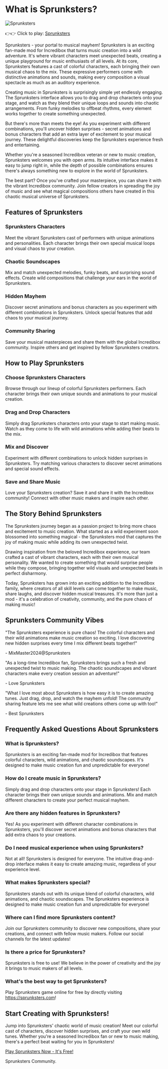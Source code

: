# What is Sprunksters?

![Sprunksters](https://sprunksters.com/sprunksters.png "Sprunksters")

👉👉 Click to play: [Sprunksters](https://sprunksters.com/ "Sprunksters")

Sprunksters - your portal to musical mayhem! Sprunksters is an exciting fan-made mod for Incredibox that turns music creation into a wild adventure. It's where vibrant characters meet unexpected beats, creating a unique playground for music enthusiasts of all levels. At its core, Sprunksters features a cast of colorful characters, each bringing their own musical chaos to the mix. These expressive performers come with distinctive animations and sounds, making every composition a visual spectacle as much as an auditory experience.

Creating music in Sprunksters is surprisingly simple yet endlessly engaging. The Sprunksters interface allows you to drag and drop characters onto your stage, and watch as they blend their unique loops and sounds into chaotic arrangements. From funky melodies to offbeat rhythms, every element works together to create something unexpected.

But there's more than meets the eye! As you experiment with different combinations, you'll uncover hidden surprises - secret animations and bonus characters that add an extra layer of excitement to your musical journey. These delightful discoveries keep the Sprunksters experience fresh and entertaining.

Whether you're a seasoned Incredibox veteran or new to music creation, Sprunksters welcomes you with open arms. Its intuitive interface makes it easy to jump right in, while the depth of possible combinations ensures there's always something new to explore in the world of Sprunksters.

The best part? Once you've crafted your masterpiece, you can share it with the vibrant Incredibox community. Join fellow creators in spreading the joy of music and see what magical compositions others have created in this chaotic musical universe of Sprunksters.

## Features of Sprunksters

### Sprunksters Characters

Meet the vibrant Sprunksters cast of performers with unique animations and personalities. Each character brings their own special musical loops and visual chaos to your creation.

### Chaotic Soundscapes

Mix and match unexpected melodies, funky beats, and surprising sound effects. Create wild compositions that challenge your ears in the world of Sprunksters.

### Hidden Mayhem

Discover secret animations and bonus characters as you experiment with different combinations in Sprunksters. Unlock special features that add chaos to your musical journey.

### Community Sharing

Save your musical masterpieces and share them with the global Incredibox community. Inspire others and get inspired by fellow Sprunksters creators.

## How to Play Sprunksters

### Choose Sprunksters Characters

Browse through our lineup of colorful Sprunksters performers. Each character brings their own unique sounds and animations to your musical creation.

### Drag and Drop Characters

Simply drag Sprunksters characters onto your stage to start making music. Watch as they come to life with wild animations while adding their beats to the mix.

### Mix and Discover

Experiment with different combinations to unlock hidden surprises in Sprunksters. Try matching various characters to discover secret animations and special sound effects.

### Save and Share Music

Love your Sprunksters creation? Save it and share it with the Incredibox community! Connect with other music makers and inspire each other.

## The Story Behind Sprunksters

The Sprunksters journey began as a passion project to bring more chaos and excitement to music creation. What started as a wild experiment soon blossomed into something magical - the Sprunksters mod that captures the joy of making music while adding its own unexpected twist.

Drawing inspiration from the beloved Incredibox experience, our team crafted a cast of vibrant characters, each with their own musical personality. We wanted to create something that would surprise people while they compose, bringing together wild visuals and unexpected beats in perfect disharmony.

Today, Sprunksters has grown into an exciting addition to the Incredibox family, where creators of all skill levels can come together to make music, share laughs, and discover hidden musical treasures. It's more than just a mod - it's a celebration of creativity, community, and the pure chaos of making music!

## Sprunksters Community Vibes

"The Sprunksters experience is pure chaos! The colorful characters and their wild animations make music creation so exciting. I love discovering new hidden surprises every time I mix different beats together!"

\- MixMaster2024@Sprunksters

"As a long-time Incredibox fan, Sprunksters brings such a fresh and unexpected twist to music making. The chaotic soundscapes and vibrant characters make every creation session an adventure!"

\- Love Sprunksters

"What I love most about Sprunksters is how easy it is to create amazing tunes. Just drag, drop, and watch the mayhem unfold! The community sharing feature lets me see what wild creations others come up with too!"

\- Best Sprunksters

## Frequently Asked Questions About Sprunksters

### What is Sprunksters?

Sprunksters is an exciting fan-made mod for Incredibox that features colorful characters, wild animations, and chaotic soundscapes. It's designed to make music creation fun and unpredictable for everyone!

### How do I create music in Sprunksters?

Simply drag and drop characters onto your stage in Sprunksters! Each character brings their own unique sounds and animations. Mix and match different characters to create your perfect musical mayhem.

### Are there any hidden features in Sprunksters?

Yes! As you experiment with different character combinations in Sprunksters, you'll discover secret animations and bonus characters that add extra chaos to your creations.

### Do I need musical experience when using Sprunksters?

Not at all! Sprunksters is designed for everyone. The intuitive drag-and-drop interface makes it easy to create amazing music, regardless of your experience level.

### What makes Sprunksters special?

Sprunksters stands out with its unique blend of colorful characters, wild animations, and chaotic soundscapes. The Sprunksters experience is designed to make music creation fun and unpredictable for everyone!

### Where can I find more Sprunksters content?

Join our Sprunksters community to discover new compositions, share your creations, and connect with fellow music makers. Follow our social channels for the latest updates!

### Is there a price for Sprunksters?

Sprunksters is free to use! We believe in the power of creativity and the joy it brings to music makers of all levels.

### What's the best way to get Sprunksters?

Play Sprunksters game online for free by directly visiting https://sprunksters.com!

## Start Creating with Sprunksters!

Jump into Sprunksters' chaotic world of music creation! Meet our colorful cast of characters, discover hidden surprises, and craft your own wild tunes. Whether you're a seasoned Incredibox fan or new to music making, there's a perfect beat waiting for you in Sprunksters!

[Play Sprunksters Now - It's Free!](https://sprunksters.com/)

Sprunksters Community.
